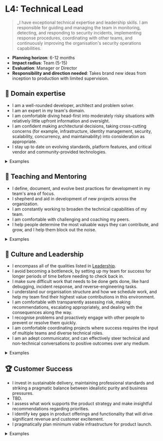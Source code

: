 # L4: Technical Lead

> _I have exceptional technical expertise and leadership skills. I am responsible for guiding and managing the team in monitoring, detecting, and responding to security incidents, implementing response procedures, coordinating with other teams, and continuously improving the organisation's security operations capabilities.

- **Planning horizon**: 6-12 months
- **Impact radius**: Team (5-15)
- **Evaluation**: Manager or Director
- **Responsibility and direction needed**: Takes brand new ideas from inception to production with limited supervision.

## 🦉 Domain expertise

- I am a well-rounded developer, architect and problem solver.
- I am an expert in my team's domain.
- I am comfortable diving head-first into moderately risky situations with relatively little upfront information and oversight.
- I am confident making architectural decisions, taking cross-cutting concerns (for example, infrastructure, identity management, security, scalability, concurrency, and maintainability) into consideration as appropriate.
- I stay up to date on evolving standards, platform features, and critical vendor and community-provided technologies.

<details>
<summary>Examples</summary>

- I successfully completed a large, complex project with multiple components.
- I dived head-first into a bug fix or incident in an area of significant ambiguity or risk, led the investigation and resolved the issue.

</details>

## 🌱 Teaching and Mentoring

- I define, document, and evolve best practices for development in my team's area of focus.
- I shepherd and aid in development of new projects across the organization.
- I am constantly working to broaden the technical capabilities of my team.
- I am comfortable with challenging and coaching my peers.
- I help people determine the most valuable ways they can contribute, and grow, and I help them block out the noise.

<details>
<summary>Examples</summary>

- I provided training and mentoring for multiple team members, deliberately helping them to round out their skill sets.
- I shared my on-the-job learning and experiences with others so they can understand and be more effective in their own roles.
- I broke up a project in such a way that lined up appropriate challenges for each of my teammates that helped them grow.
- I had some difficult conversations with my teammates, challenging them directly while showing them my care for them personally.
- I adjusted my interactions to adapt to the different working styles and needs of individuals on my team.

</details>

## 🧭 Culture and Leadership

- I encompass all of the qualities listed in [Leadership](https://github.com/OctopusDeploy/People/blob/main/Leadership.md).
- I avoid becoming a bottleneck, by setting up my team for success for longer periods of time before needing to check back in.
- I make sure difficult work that needs to be done gets done, like hard debugging, incident response, and reverse-engineering tasks.
- I understand our organisation structure and how we schedule work, and help my team find their highest value contributions in this environment.
- I am comfortable with transparently assessing risk, making recommendations, escalating appropriately, and dealing with the consequences along the way.
- I recognise problems and proactively engage with other people to prevent or resolve them quickly.
- I am comfortable coordinating projects where success requires the input of multiple teams and diverse technical roles.
- I am an adept communicator, and can effectively steer technical and non-technical conversations to positive outcomes over any medium.

<details>
<summary>Examples</summary>

- I identified the work involved with delivering a Pitch, broke it into tasks and managed the project to completion.
- I provided principles to my team that allowed others to navigate more decisions of their own, without relying on me as a sole decision maker.
- I accurately documented the options considered in decision making to ensure that we did not re-tread the same ground next time.
- I took ownership of my team's retrospective process, making sure everyone had a voice in how our team works and evolves together.
- I performed interviews for security operations candidates, providing detailed and useful feedback.
- I confidently pitched an idea, positively influencing and convincing people to take decisive action.
- I effectively steered technical and non-technical conversations to positive outcomes.
- I was typically the first to take responsibility for reducing waste in our process.
- I noticed a project was going to become blocked by another team, or take longer than expected, so I pulled together relevant stakeholders to propose an updated plan and reach a consensus.
- I thoughtfully challenged and provided alternatives to a direction given by my manager, with good results.

</details>

## 🏆 Customer Success

- I invest in sustainable delivery, maintaining professional standards and striking a pragmatic balance between idealistic purity and business pressures.
- TBD.
- I assess what work supports the product strategy and make insightful recommendations regarding priorities.
- I identify key gaps in product offerings and functionality that will drive significant revenue and customer excitement.
- I pragmatically plan minimum viable infrastructure for product launch.

<details>
<summary>Examples</summary>

- I contributed to shaping a pitch, identified risks and appropriate scoping, that helped us ship value to customers as soon as possible, and meet the team's objectives over one or more cycles.
- I was comfortable building a product vision based on the needs of multiple customers.
- In delivering a pitch, I used the "scope hammer" judiciously, to maintain high quality while shipping as much value as possible to users within a cycle.

</details>
